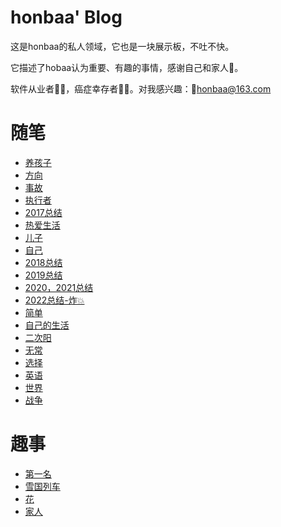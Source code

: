 # honbaa' Blog

这是honbaa的私人领域，它也是一块展示板，不吐不快。

它描述了hobaa认为重要、有趣的事情，感谢自己和家人🙏。

软件从业者🧑‍💻，癌症幸存者👨‍⚕️。对我感兴趣：📧<a href="mailto:honbaa@163.com">honbaa@163.com</a>



# 随笔

- [养孩子](./essay/养孩子的心态.md)
- [方向](./essay/方向的重要性.md)
- [事故](./essay/事故引发的思考.md)
- [执行者](./essay/执行者和领导者.md)
- [2017总结](./essay/2017总结.md)
- [热爱生活](./essay/热爱生活,人人有责.md)
- [儿子](./essay/儿子的未来.md)
- [自己](./essay/认真做自己.md)
- [2018总结](./essay/2018总结.md)
- [2019总结](./essay/2019总结.md)
- [2020，2021总结](./essay/2020,2021总结.md)
- [2022总结-炸💥](./essay/2022总结.md)
- [简单](./essay/简单.md)
- [自己的生活](./essay/自己的生活.md)
- [二次阳](./essay/二次阳.md)
- [无常](./essay/wuchang.md)
- [选择](./essay/xuanze.md)
- [英语](./essay/yingyu.md)
- [世界](./essay/shijie.md)
- [战争](./essay/zhanzheng.md)

# 趣事

- [第一名](./joy/diyiming.md)
- [雪国列车](./joy/xueguolieche.md)
- [花](./joy/hua.md)
- [家人](./joy/jiaren.md)